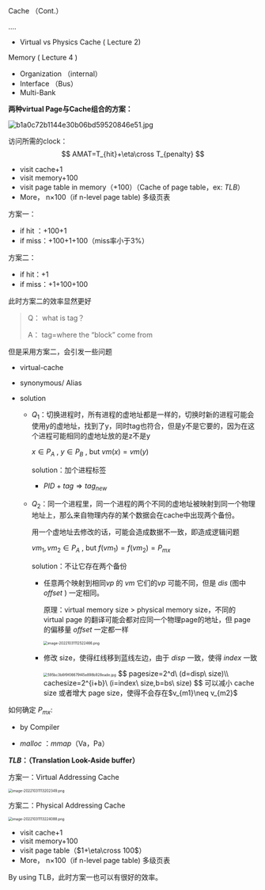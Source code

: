 Cache （Cont.）

....

- Virtual vs Physics Cache ( Lecture 2)

Memory ( Lecture 4 )

- Organization （internal）
- Interface （Bus）
- Multi-Bank

**两种virtual Page与Cache组合的方案：**

![b1a0c72b1144e30b06bd59520846e51.jpg](https://github.com/lillian039/Arch2022-Notes/blob/main/W8D2/asset/b1a0c72b1144e30b06bd59520846e51.jpg?raw=true)

访问所需的clock：
$$
AMAT=T_{hit}+\eta\cross T_{penalty}
$$

- visit cache+1
- visit memory+100
- visit page table in memory（+100）（Cache of page table，ex: $TLB$）
- More， n×100（if n-level page table) 多级页表

方案一：

- if hit ：+100+1
- if miss：+100+1+100（miss率小于3%）

方案二：

- if hit：+1
- if miss：+1+100+100

此时方案二的效率显然更好

> Q： what is tag？
>
> A： tag=where the “block”  come from

但是采用方案二，会引发一些问题

- virtual-cache

- synonymous/ Alias

- solution

  - $Q_1$：切换进程时，所有进程的虚地址都是一样的，切换时新的进程可能会使用y的虚地址，找到了y，同时tag也符合，但是y不是它要的，因为在这个进程可能相同的虚地址放的是z不是y

    $x\in P_A$ , $y\in P_B$ , but $vm(x)=vm(y)$

    solution：加个进程标签

    - $PID+tag\Rightarrow tag_{new}$

  - $Q_2$：同一个进程里，同一个进程的两个不同的虚地址被映射到同一个物理地址上，那么来自物理内存的某个数据会在cache中出现两个备份。

    用一个虚地址去修改的话，可能会造成数据不一致，即造成逻辑问题

    $vm_1,vm_2\in P_A$ , but $f(vm_1)=f(vm_2)=P_{mx}$

    solution：不让它存在两个备份

    - 任意两个映射到相同$vp$ 的 $vm$ 它们的$vp$ 可能不同，但是 $dis$ (图中 $offset$ )  一定相同。

      原理：virtual memory size > physical memory size，不同的 virtual page 的翻译可能会都对应同一个物理page的地址，但 page 的偏移量 $offset$ 一定都一样

      <img src="https://github.com/lillian039/Arch2022-Notes/blob/main/W8D2/asset/image-20221031112522466.png?raw=true" alt="image-20221031112522466.png" style="zoom:50%;" />

    - 修改 size，使得红线移到蓝线左边，由于 $disp$ 一致，使得 $index$ 一致

      <img src="https://github.com/lillian039/Arch2022-Notes/blob/main/W8D2/asset/595bc3b6f9f06679f45e898b928eade.jpg?raw=true" alt="595bc3b6f9f06679f45e898b928eade.jpg" style="zoom:50%;" />
      $$
      pagesize=2^d\ (d=disp\ size)\\
      cachesize=2^{i+b}\ (i=index\ size,b=bs\ size)
      $$
      可以减小 cache size 或者增大 page size，使得不会存在$v_{m1}\neq v_{m2}$

如何确定 $P_{mx}$: 

- by Compiler

- $malloc$ ：$mmap$（Va，Pa）

  

**$TLB$：（Translation Look-Aside buffer）**

方案一：Virtual Addressing Cache

<img src="https://github.com/lillian039/Arch2022-Notes/blob/main/W8D2/asset/image-20221031113202349.png?raw=true" alt="image-20221031113202349.png" style="zoom:50%;" />

方案二：Physical Addressing Cache

<img src="https://github.com/lillian039/Arch2022-Notes/blob/main/W8D2/asset/image-20221031113224088.png?raw=true" alt="image-20221031113224088.png" style="zoom:50%;" />

- visit cache+1
- visit memory+100
- visit page table（$1+\eta\cross 100$）
- More， n×100（if n-level page table) 多级页表

By using TLB，此时方案一也可以有很好的效率。
